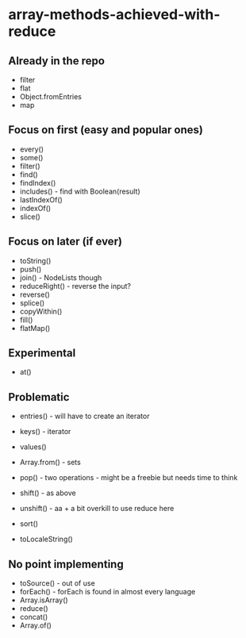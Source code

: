 # array-methods-achieved-with-reduce

## Already in the repo

* filter
* flat
* Object.fromEntries
* map

## Focus on first (easy and popular ones)

* every()
* some()
* filter()
* find()
* findIndex()
* includes() - find with Boolean(result)
* lastIndexOf()
* indexOf()
* slice()

## Focus on later (if ever)

* toString()
* push()
* join() - NodeLists though
* reduceRight() - reverse the input?
* reverse()
* splice()
* copyWithin()
* fill()
* flatMap()

## Experimental

* at()

## Problematic

* entries() - will have to create an iterator
* keys() - iterator
* values()

* Array.from() - sets

* pop() - two operations - might be a freebie but needs time to think
* shift() - as above
* unshift() - aa + a bit overkill to use reduce here

* sort()
* toLocaleString()

## No point implementing

* toSource() - out of use
* forEach() - forEach is found in almost every language
* Array.isArray()
* reduce()
* concat()
* Array.of()
